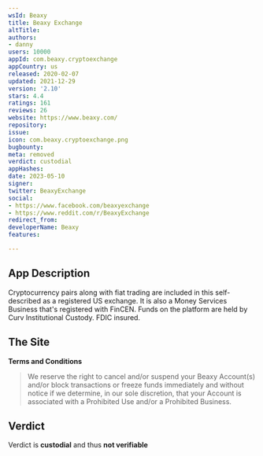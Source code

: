```yaml
---
wsId: Beaxy
title: Beaxy Exchange
altTitle: 
authors:
- danny
users: 10000
appId: com.beaxy.cryptoexchange
appCountry: us
released: 2020-02-07
updated: 2021-12-29
version: '2.10'
stars: 4.4
ratings: 161
reviews: 26
website: https://www.beaxy.com/
repository: 
issue: 
icon: com.beaxy.cryptoexchange.png
bugbounty: 
meta: removed
verdict: custodial
appHashes: 
date: 2023-05-10
signer: 
twitter: BeaxyExchange
social:
- https://www.facebook.com/beaxyexchange
- https://www.reddit.com/r/BeaxyExchange
redirect_from: 
developerName: Beaxy
features: 

---
```


## App Description

Cryptocurrency pairs along with fiat trading are included in this self-described as a registered US exchange. It is also a Money Services Business that's registered with FinCEN. Funds on the platform are held by Curv Institutional Custody. FDIC insured. 

## The Site

**Terms and Conditions**

> We reserve the right to cancel and/or suspend your Beaxy Account(s) and/or block transactions or freeze funds immediately and without notice if we determine, in our sole discretion, that your Account is associated with a Prohibited Use and/or a Prohibited Business.

## Verdict

Verdict is **custodial** and thus **not verifiable**

